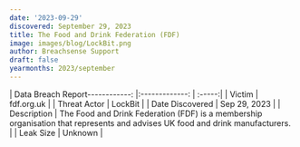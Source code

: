 ```yaml
---
date: '2023-09-29'
discovered: September 29, 2023
title: The Food and Drink Federation (FDF)
image: images/blog/LockBit.png
author: Breachsense Support
draft: false
yearmonths: 2023/september
---
```


| Data Breach Report------------:     |:-------------:    | :-----:|
| Victim      | fdf.org.uk      | 
| Threat Actor      | LockBit      | 
| Date Discovered      | Sep 29, 2023      | 
| Description      | The Food and Drink Federation (FDF) is a membership organisation that represents and advises UK food and drink manufacturers.      | 
| Leak Size      | Unknown      | 

